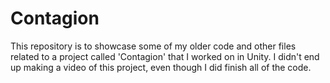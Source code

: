 # Contagion

This repository is to showcase some of my older code and other files related to a project called 'Contagion' that I worked on in Unity. I didn't end up making a video of this project, even though I did finish all of the code.
